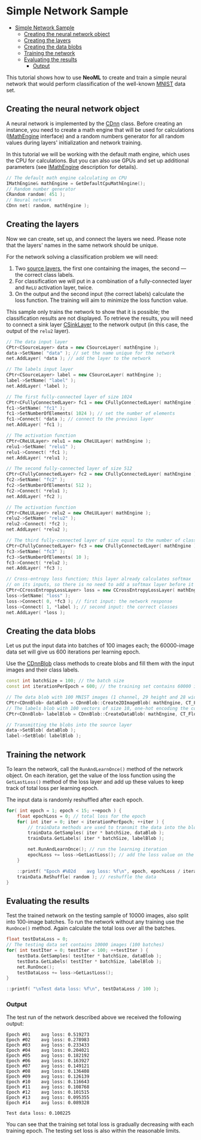 # Simple Network Sample

<!-- TOC -->

- [Simple Network Sample](#simple-network-sample)
	- [Creating the neural network object](#creating-the-neural-network-object)
	- [Creating the layers](#creating-the-layers)
	- [Creating the data blobs](#creating-the-data-blobs)
	- [Training the network](#training-the-network)
	- [Evaluating the results](#evaluating-the-results)
		- [Output](#output)

<!-- /TOC -->

This tutorial shows how to use **NeoML** to create and train a simple neural network that would perform classification of the well-known [MNIST](https://en.wikipedia.org/wiki/MNIST_database) data set.

## Creating the neural network object

A neural network is implemented by the [CDnn](../API/NN/Dnn.md) class. Before creating an instance, you need to create a math engine that will be used for calculations ([IMathEngine](../API/NN/MathEngine.md) interface) and a random numbers generator for all random values during layers' initialization and network training.

In this tutorial we will be working with the default math engine, which uses the CPU for calculations. But you can also use GPUs and set up additional parameters (see [IMathEngine](../API/NN/MathEngine.md) description for details).

```c++
// The default math engine calculating on CPU
IMathEngine& mathEngine = GetDefaultCpuMathEngine();
// Random number generator
CRandom random( 451 );
// Neural network
CDnn net( random, mathEngine );
```

## Creating the layers

Now we can create, set up, and connect the layers we need. Please note that the layers' names in the same network should be unique.

For the network solving a classification problem we will need:

1. Two [source layers](../API/NN/IOLayers/SourceLayer.md), the first one containing the images, the second — the correct class labels.
2. For classification we will put in a combination of a fully-connected layer and `ReLU` activation layer, twice.
3. On the output and the second input (the correct labels) calculate the loss function. The training will aim to minimize the loss function value.

This sample only trains the network to show that it is possible; the classification results are not displayed. To retrieve the results, you will need to connect a sink layer [CSinkLayer](../API/NN/IOLayers/SinkLayer.md) to the network output (in this case, the output of the `relu2` layer).

```c++
// The data input layer
CPtr<CSourceLayer> data = new CSourceLayer( mathEngine );
data->SetName( "data" ); // set the name unique for the network
net.AddLayer( *data ); // add the layer to the network

// The labels input layer
CPtr<CSourceLayer> label = new CSourceLayer( mathEngine );
label->SetName( "label" );
net.AddLayer( *label );

// The first fully-connected layer of size 1024
CPtr<CFullyConnectedLayer> fc1 = new CFullyConnectedLayer( mathEngine );
fc1->SetName( "fc1" );
fc1->SetNumberOfElements( 1024 ); // set the number of elements
fc1->Connect( *data ); // connect to the previous layer
net.AddLayer( *fc1 );

// The activation function
CPtr<CReLULayer> relu1 = new CReLULayer( mathEngine );
relu1->SetName( "relu1" );
relu1->Connect( *fc1 );
net.AddLayer( *relu1 );

// The second fully-connected layer of size 512
CPtr<CFullyConnectedLayer> fc2 = new CFullyConnectedLayer( mathEngine );
fc2->SetName( "fc2" );
fc2->SetNumberOfElements( 512 );
fc2->Connect( *relu1 );
net.AddLayer( *fc2 );

// The activation function
CPtr<CReLULayer> relu2 = new CReLULayer( mathEngine );
relu2->SetName( "relu2" );
relu2->Connect( *fc2 );
net.AddLayer( *relu2 );

// The third fully-connected layer of size equal to the number of classes (10)
CPtr<CFullyConnectedLayer> fc3 = new CFullyConnectedLayer( mathEngine );
fc3->SetName( "fc3" );
fc3->SetNumberOfElements( 10 );
fc3->Connect( *relu2 );
net.AddLayer( *fc3 );

// Cross-entropy loss function; this layer already calculates softmax 
// on its inputs, so there is no need to add a softmax layer before it 
CPtr<CCrossEntropyLossLayer> loss = new CCrossEntropyLossLayer( mathEngine );
loss->SetName( "loss" );
loss->Connect( 0, *fc3 ); // first input: the network response
loss->Connect( 1, *label ); // second input: the correct classes
net.AddLayer( *loss );
```

## Creating the data blobs

Let us put the input data into batches of 100 images each; the 60000-image data set will give us 600 iterations per learning epoch.

Use the [CDnnBlob](../API/NN/DnnBlob.md) class methods to create blobs and fill them with the input images and their class labels.

```c++
const int batchSize = 100; // the batch size
const int iterationPerEpoch = 600; // the training set contains 60000 images (600 batches)

// The data blob with 100 MNIST images (1 channel, 29 height and 28 width)
CPtr<CDnnBlob> dataBlob = CDnnBlob::Create2DImageBlob( mathEngine, CT_Float, 1, batchSize, 29, 28, 1 );
// The labels blob with 100 vectors of size 10, one-hot encoding the correct class label
CPtr<CDnnBlob> labelBlob = CDnnBlob::CreateDataBlob( mathEngine, CT_Float, 1, batchSize, 10 );

// Transmitting the blobs into the source layer
data->SetBlob( dataBlob );
label->SetBlob( labelBlob );
```

## Training the network

To learn the network, call the `RunAndLearnOnce()` method of the network object. On each iteration, get the value of the loss function using the `GetLastLoss()` method of the loss layer and add up these values to keep track of total loss per learning epoch.

The input data is randomly reshuffled after each epoch.

```c++
for( int epoch = 1; epoch < 15; ++epoch ) {
    float epochLoss = 0; // total loss for the epoch
    for( int iter = 0; iter < iterationPerEpoch; ++iter ) {
        // trainData methods are used to transmit the data into the blob
        trainData.GetSamples( iter * batchSize, dataBlob );
        trainData.GetLabels( iter * batchSize, labelBlob );

        net.RunAndLearnOnce(); // run the learning iteration
        epochLoss += loss->GetLastLoss(); // add the loss value on the last step
    }

    ::printf( "Epoch #%02d    avg loss: %f\n", epoch, epochLoss / iterationPerEpoch );
    trainData.ReShuffle( random ); // reshuffle the data
}
```

## Evaluating the results

Test the trained network on the testing sample of 10000 images, also split into 100-image batches. To run the network without any training use the `RunOnce()` method. Again calculate the total loss over all the batches.

```c++
float testDataLoss = 0;
// The testing data set contains 10000 images (100 batches)
for( int testIter = 0; testIter < 100; ++testIter ) {
    testData.GetSamples( testIter * batchSize, dataBlob );
    testData.GetLabels( testIter * batchSize, labelBlob );
    net.RunOnce();
    testDataLoss += loss->GetLastLoss();
}

::printf( "\nTest data loss: %f\n", testDataLoss / 100 );
```

### Output

The test run of the network described above we received the following output:

```
Epoch #01    avg loss: 0.519273
Epoch #02    avg loss: 0.278983
Epoch #03    avg loss: 0.233433
Epoch #04    avg loss: 0.204021
Epoch #05    avg loss: 0.182192
Epoch #06    avg loss: 0.163927
Epoch #07    avg loss: 0.149121
Epoch #08    avg loss: 0.136408
Epoch #09    avg loss: 0.126139
Epoch #10    avg loss: 0.116643
Epoch #11    avg loss: 0.108768
Epoch #12    avg loss: 0.101515
Epoch #13    avg loss: 0.095355
Epoch #14    avg loss: 0.089328

Test data loss: 0.100225
```

You can see that the training set total loss is gradually decreasing with each training epoch. The testing set loss is also within the reasonable limits.
